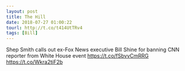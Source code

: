 ```yaml
---
layout: post
title: The Hill
date: 2018-07-27 01:00:22
tourl: http://t.co/t414UtTRv4
tags: [Bill]
---
```

Shep Smith calls out ex-Fox News executive Bill Shine for banning CNN reporter from White House event https://t.co/fSbvvCmRRG https://t.co/Wkra2tiF2b